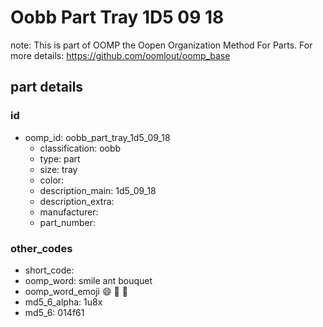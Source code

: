 # Oobb Part Tray 1D5 09 18  

note: This is part of OOMP the Oopen Organization Method For Parts. For more details: https://github.com/oomlout/oomp_base

##  part details





### id
* oomp_id: oobb_part_tray_1d5_09_18
  * classification: oobb
  * type: part
  * size: tray
  * color: 
  * description_main: 1d5_09_18
  * description_extra: 
  * manufacturer: 
  * part_number: 

### other_codes
* short_code: 
* oomp_word: smile ant bouquet
* oomp_word_emoji :smile: :ant: :bouquet:
* md5_6_alpha: 1u8x
* md5_6: 014f61
